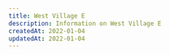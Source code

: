 ```yaml
---
title: West Village E
description: Information on West Village E
createdAt: 2022-01-04
updatedAt: 2022-01-04
---
```

  
  